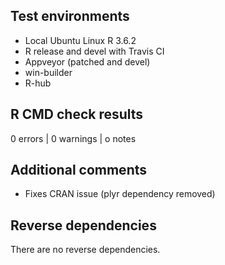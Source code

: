 ## Test environments
* Local Ubuntu Linux R 3.6.2
* R release and devel with Travis CI
* Appveyor (patched and devel)
* win-builder
* R-hub

## R CMD check results

0 errors | 0 warnings | o notes


## Additional comments
* Fixes CRAN issue (plyr dependency removed)

## Reverse dependencies

There are no reverse dependencies.
